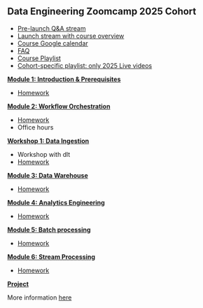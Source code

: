 ## Data Engineering Zoomcamp 2025 Cohort

- [Pre-launch Q&A stream](https://www.youtube.com/watch?v=DPnAOu2csYA)
- [Launch stream with course overview](https://www.youtube.com/watch?v=X8cEEwi8DTM)
- [Course Google calendar](https://calendar.google.com/calendar/?cid=ZXIxcjA1M3ZlYjJpcXU0dTFmaG02MzVxMG9AZ3JvdXAuY2FsZW5kYXIuZ29vZ2xlLmNvbQ)
- [FAQ](https://docs.google.com/document/d/19bnYs80DwuUimHM65UV3sylsCn2j1vziPOwzBwQrebw/edit?usp=sharing)
- [Course Playlist](https://www.youtube.com/playlist?list=PL3MmuxUbc_hJed7dXYoJw8DoCuVHhGEQb)
- [Cohort-specific playlist: only 2025 Live videos](https://www.youtube.com/playlist?list=PL3MmuxUbc_hJZdpLpRHp7dg6EOx828q6y)

[**Module 1: Introduction & Prerequisites**](01-docker-terraform/)

- [Homework](01-docker-terraform/homework.md)

[**Module 2: Workflow Orchestration**](02-workflow-orchestration)

- [Homework](02-workflow-orchestration/homework.md)
- Office hours

[**Workshop 1: Data Ingestion**](workshops/dlt/README.md)

- Workshop with dlt
- [Homework](workshops/dlt/README.md)

[**Module 3: Data Warehouse**](03-data-warehouse)

- [Homework](03-data-warehouse/homework.md)

[**Module 4: Analytics Engineering**](04-analytics-engineering/)

- [Homework](04-analytics-engineering/homework.md)

[**Module 5: Batch processing**](05-batch/)

- [Homework](05-batch/homework.md)

[**Module 6: Stream Processing**](06-streaming)

- [Homework](06-streaming/homework.md)

[**Project**](project.md)

More information [here](project.md)
